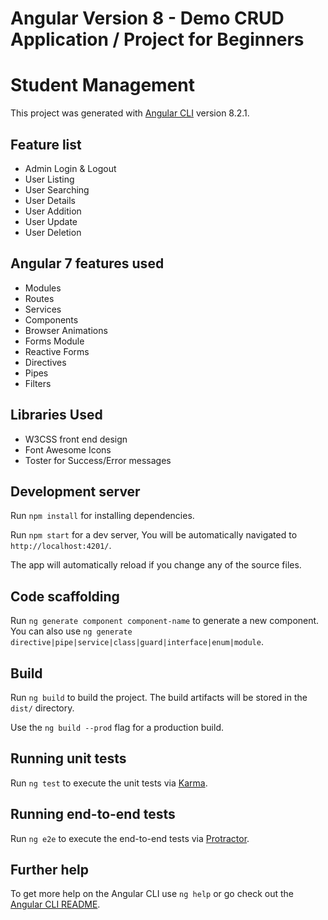 # Angular Version 8 - Demo CRUD Application / Project for Beginners

# Student Management

This project was generated with [Angular CLI](https://github.com/angular/angular-cli) version 8.2.1.

## Feature list

- Admin Login & Logout
- User Listing
- User Searching
- User Details
- User Addition
- User Update
- User Deletion

## Angular 7 features used

- Modules
- Routes
- Services
- Components
- Browser Animations
- Forms Module
- Reactive Forms
- Directives
- Pipes
- Filters

## Libraries Used

- W3CSS front end design
- Font Awesome Icons
- Toster for Success/Error messages

## Development server

Run `npm install` for installing dependencies.

Run `npm start` for a dev server, You will be automatically navigated to `http://localhost:4201/`.

The app will automatically reload if you change any of the source files.

## Code scaffolding

Run `ng generate component component-name` to generate a new component. You can also use `ng generate directive|pipe|service|class|guard|interface|enum|module`.

## Build

Run `ng build` to build the project. The build artifacts will be stored in the `dist/` directory.

Use the `ng build --prod` flag for a production build.

## Running unit tests

Run `ng test` to execute the unit tests via [Karma](https://karma-runner.github.io).

## Running end-to-end tests

Run `ng e2e` to execute the end-to-end tests via [Protractor](http://www.protractortest.org/).

## Further help

To get more help on the Angular CLI use `ng help` or go check out the [Angular CLI README](https://github.com/angular/angular-cli/blob/master/README.md).
